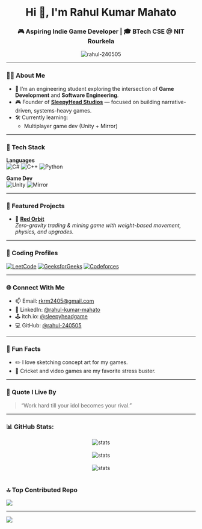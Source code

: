 <h1 align="center">Hi 👋, I'm Rahul Kumar Mahato</h1>
<h3 align="center">🎮 Aspiring Indie Game Developer | 🎓 BTech CSE @ NIT Rourkela</h3>

<p align="center">
  <img src="https://komarev.com/ghpvc/?username=rahul-240505&label=Profile%20views&color=0e75b6&style=flat" alt="rahul-240505" />
</p>

---

### 👨‍💻 About Me

- 🧠 I’m an engineering student exploring the intersection of **Game Development** and **Software Engineering**.
- 🎮 Founder of [**SleepyHead Studios**](https://sleepyheadgame.itch.io/) — focused on building narrative-driven, systems-heavy games.
- 🛠️ Currently learning:
  - Multiplayer game dev (Unity + Mirror)

---

### 🚀 Tech Stack

**Languages**  
![C#](https://img.shields.io/badge/-C%23-239120?logo=c-sharp&logoColor=white&style=for-the-badge)  ![C++](https://img.shields.io/badge/-C++-00599C?logo=c%2B%2B&logoColor=white&style=for-the-badge)  ![Python](https://img.shields.io/badge/-Python-3776AB?logo=python&logoColor=white&style=for-the-badge)

**Game Dev**  
![Unity](https://img.shields.io/badge/-Unity-000?logo=unity&logoColor=white&style=for-the-badge)  ![Mirror](https://img.shields.io/badge/-Mirror%20Networking-FF1493?style=for-the-badge)

---

### 🌟 Featured Projects

- 🌌 [**Red Orbit**](https://sleepyheadstudios.itch.io/red-orbit-10)  
  _Zero-gravity trading & mining game with weight-based movement, physics, and upgrades._

---

### 🔗 Coding Profiles

<p align="left">
  <a href="https://leetcode.com/u/rahul240505/" target="_blank"><img alt="LeetCode" src="https://img.shields.io/badge/LeetCode-FFA116?style=for-the-badge&logo=LeetCode&logoColor=white"/></a>
  <a href="https://www.geeksforgeeks.org/user/rkrm2twx7/" target="_blank"><img alt="GeeksforGeeks" src="https://img.shields.io/badge/GeeksforGeeks-2F8D46?style=for-the-badge&logo=GeeksforGeeks&logoColor=white"/></a>
  <a href="https://codeforces.com/profile/rahul2405" target="_blank"><img alt="Codeforces" src="https://img.shields.io/badge/Codeforces-1F8ACB?style=for-the-badge&logo=Codeforces&logoColor=white"/></a>
</p>

---

### 🌐 Connect With Me

- 📫 Email: [rkrm2405@gmail.com](mailto:rkrm2405@gmail.com)  
- 🔗 LinkedIn: [@rahul-kumar-mahato](https://www.linkedin.com/in/rahul-kumar-mahato-36938931a/)  
- 🕹️ itch.io: [@sleepyheadgame](https://sleepyheadgame.itch.io/)  
- 💻 GitHub: [@rahul-240505](https://github.com/rahul-240505)

---

### 🎨 Fun Facts

- ✏️ I love sketching concept art for my games.
- 🏏 Cricket and video games are my favorite stress buster.

---

### 💬 Quote I Live By

> “Work hard till your idol becomes your rival.”

---

### 📊 GitHub Stats:
<p align="center">
  <img src="https://github-readme-stats.vercel.app/api?username=rahul-240505&show_icons=true&theme=github_dark&hide=issues" alt="stats" />
  <br/><br/>
  <img src="https://github-readme-streak-stats.herokuapp.com/?user=rahul-240505&show_icons=true&theme=github_dark&hide_border=false" alt="stats" />
  <br/><br/>
  <img src="https://github-readme-stats.vercel.app/api/top-langs/?username=rahul-240505&show_icons=true&theme=github_dark&no-frame=false&no-bg=true&margin-w=4&hide_border=false&include_all_commits=false&count_private=false&layout=compact" alt="stats" />
  <br/><br/>
</p>



### 🔝 Top Contributed Repo
![](https://github-contributor-stats.vercel.app/api?username=rahul-240505&limit=5&theme=merko&combine_all_yearly_contributions=true)

---
[![](https://visitcount.itsvg.in/api?id=rahul-240505&icon=9&color=7)](https://visitcount.itsvg.in)
